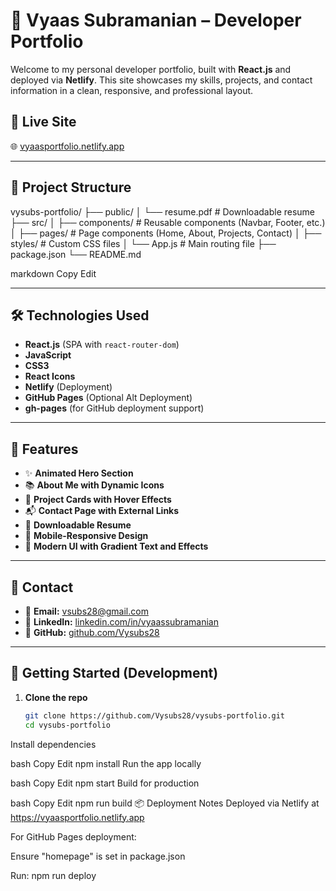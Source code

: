 # 💼 Vyaas Subramanian – Developer Portfolio

Welcome to my personal developer portfolio, built with **React.js** and deployed via **Netlify**. This site showcases my skills, projects, and contact information in a clean, responsive, and professional layout.

## 🚀 Live Site

🌐 [vyaasportfolio.netlify.app](https://vyaasportfolio.netlify.app)

---

## 📁 Project Structure

vysubs-portfolio/
├── public/
│ └── resume.pdf # Downloadable resume
├── src/
│ ├── components/ # Reusable components (Navbar, Footer, etc.)
│ ├── pages/ # Page components (Home, About, Projects, Contact)
│ ├── styles/ # Custom CSS files
│ └── App.js # Main routing file
├── package.json
└── README.md

markdown
Copy
Edit

---

## 🛠️ Technologies Used

- **React.js** (SPA with `react-router-dom`)
- **JavaScript**
- **CSS3**
- **React Icons**
- **Netlify** (Deployment)
- **GitHub Pages** (Optional Alt Deployment)
- **gh-pages** (for GitHub deployment support)

---

## 📄 Features

- ✨ **Animated Hero Section**
- 📚 **About Me with Dynamic Icons**
- 💼 **Project Cards with Hover Effects**
- 📬 **Contact Page with External Links**
- 📎 **Downloadable Resume**
- 📱 **Mobile-Responsive Design**
- 🎨 **Modern UI with Gradient Text and Effects**

---

## 🔗 Contact

- 📧 **Email:** [vsubs28@gmail.com](mailto:vsubs28@gmail.com)
- 💼 **LinkedIn:** [linkedin.com/in/vyaassubramanian](https://www.linkedin.com/in/vyaassubramanian)
- 🐙 **GitHub:** [github.com/Vysubs28](https://github.com/Vysubs28)

---

## 🧭 Getting Started (Development)

1. **Clone the repo**

   ```bash
   git clone https://github.com/Vysubs28/vysubs-portfolio.git
   cd vysubs-portfolio
Install dependencies

bash
Copy
Edit
npm install
Run the app locally

bash
Copy
Edit
npm start
Build for production

bash
Copy
Edit
npm run build
📦 Deployment Notes
Deployed via Netlify at https://vyaasportfolio.netlify.app

For GitHub Pages deployment:

Ensure "homepage" is set in package.json

Run: npm run deploy


